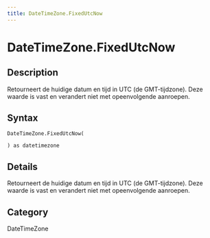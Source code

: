```yaml
---
title: DateTimeZone.FixedUtcNow
---
```


# DateTimeZone.FixedUtcNow


## Description

Retourneert de huidige datum en tijd in UTC (de GMT-tijdzone). Deze waarde is vast en verandert niet met opeenvolgende aanroepen.


## Syntax

```powerquery
DateTimeZone.FixedUtcNow(

) as datetimezone
```


## Details

Retourneert de huidige datum en tijd in UTC (de GMT-tijdzone). Deze waarde is vast en verandert niet met opeenvolgende aanroepen.



## Category
DateTimeZone

